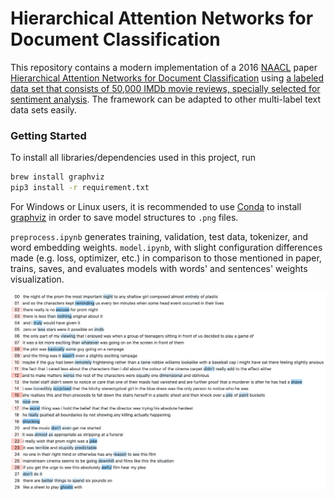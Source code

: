 # Hierarchical Attention Networks for Document Classification
This repository contains a modern implementation of a 2016 [NAACL](https://en.wikipedia.org/wiki/North_American_Chapter_of_the_Association_for_Computational_Linguistics) paper [Hierarchical Attention Networks for Document Classification](https://www.aclweb.org/anthology/N16-1174.pdf) using [a labeled data set that consists of 50,000 IMDb movie reviews, specially selected for sentiment analysis](https://www.kaggle.com/c/word2vec-nlp-tutorial/data). The framework can be adapted to other multi-label text data sets easily.

### Getting Started
To install all libraries/dependencies used in this project, run
```bash
brew install graphviz
pip3 install -r requirement.txt
```

For Windows or Linux users, it is recommended to use [Conda](https://docs.conda.io/en/latest/) to install [graphviz](https://graphviz.org/) in order to save model structures to `.png` files.

`preprocess.ipynb` generates training, validation, test data, tokenizer, and word embedding weights. `model.ipynb`, with slight configuration differences made (e.g. loss, optimizer, etc.) in comparison to those mentioned in paper, trains, saves, and evaluates models with words' and sentences' weights visualization.

![alt text](data/visualization_example.png)